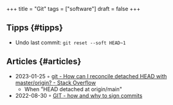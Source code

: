 +++
title = "Git"
tags = ["software"]
draft = false
+++

## Tipps {#tipps}

-   Undo last commit: `git reset --soft HEAD~1`


## Articles {#articles}

-   2023-01-25 ◦ [git - How can I reconcile detached HEAD with master/origin? - Stack Overflow](https://stackoverflow.com/questions/5772192/how-can-i-reconcile-detached-head-with-master-origin)
    -   When "HEAD detached at origin/main"
-   2022-08-30 ◦ [GIT - how and why to sign commits](https://dev.to/andreasaugustin/git-how-and-why-to-sign-commits-35dn)
